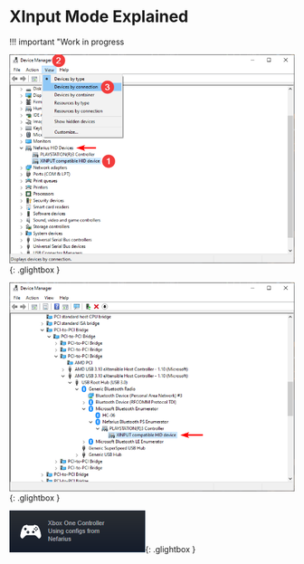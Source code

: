# XInput Mode Explained

!!! important "Work in progress
    

![q55cLJbaB4.png](images/q55cLJbaB4.png){: .glightbox }

![CBfdxUmYSe.png](images/CBfdxUmYSe.png){: .glightbox }

![mpTzbVnP6k.png](images/mpTzbVnP6k.png){: .glightbox }
